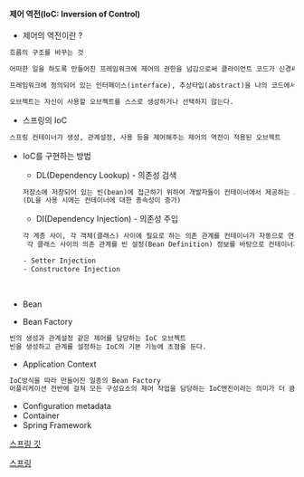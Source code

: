 #### 제어 역전(IoC: Inversion of Control)

- 제어의 역전이란 ?

```reStructuredText
흐름의 구조를 바꾸는 것
```

```reStructuredText
어떠한 일을 하도록 만들어진 프레임워크에 제어의 권한을 넘김으로써 클라이언트 코드가 신경써야 할 것을 줄이는 전략
```

```reStructuredText
프레임워크에 정의되어 있는 인터페이스(interface), 추상타입(abstract)을 나의 코드에서 구현, 상속한 후 프레임워크에 넘겨주는 것이다.
```

```reStructuredText
오브젝트는 자신이 사용할 오브젝트를 스스로 생성하거나 선택하지 않는다.
```



- 스프링의 IoC

```reStructuredText
스프링 컨테이너가 생성, 관계설정, 사용 등을 제어해주는 제어의 역전이 적용된 오브젝트
```



- IoC를 구현하는 방법

  - DL(Dependency Lookup) - 의존성 검색

  ```reStructuredText
  저장소에 저장되어 있는 빈(bean)에 접근하기 위하여 개발자들이 컨테이너에서 제공하는 API를 이용하여 빈(Bean)을 Lookup 하는 것
  (DL을 사용 시에는 컨테이너에 대한 종속성이 증가)
  ```

  - DI(Dependency Injection) - 의존성 주입

  ```reStructuredText
  각 계층 사이, 각 객체(클래스) 사이에 필요로 하는 의존 관계를 컨테이너가 자동으로 연결해주는 것
   각 클래스 사이의 의존 관계를 빈 설정(Bean Definition) 정보를 바탕으로 컨테이너가 자동으로 연결해주는 것
  ```

  ```reStructuredText
  - Setter Injection
  - Constructore Injection
  ```

  ​

- Bean

- Bean Factory

```reStructuredText
빈의 생성과 관계설정 같은 제어를 담당하는 IoC 오브젝트
빈을 생성하고 관계를 설정하는 IoC의 기본 기능에 초점을 둔다.
```

- Application Context

```reStructuredText
IoC방식을 따라 만들어진 일종의 Bean Factory
어플리케이션 전반에 걸쳐 모든 구성요소의 제어 작업을 담당하는 IoC엔진이라는 의미가 더 큼
```



- Configuration metadata
- Container
- Spring Framework



[스프링 깃](https://github.com/SeokRae/SpringPractice)

[스프링](http://yuneejeong.blogspot.kr/2012/10/bean-bean-factory-appliction-context.html)